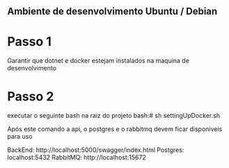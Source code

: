 ## Ambiente de desenvolvimento Ubuntu / Debian
# Passo 1
 Garantir que dotnet e docker estejam instalados na maquina de desenvolvimento

# Passo 2
 executar o seguinte bash na raiz do projeto
bash:# sh settingUpDocker.sh 

Após este comando a api, o postgres e o rabbitmq devem ficar disponiveis para uso

BackEnd: http://localhost:5000/swagger/index.html
Postgres: localhost:5432
RabbitMQ: http://localhost:15672
